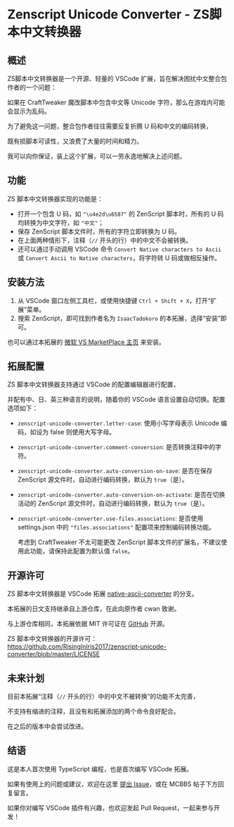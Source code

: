 # Zenscript Unicode Converter - ZS脚本中文转换器

## 概述

ZS脚本中文转换器是一个开源、轻量的 VSCode 扩展，旨在解决困扰中文整合包作者的一个问题：

如果在 CraftTweaker 魔改脚本中包含中文等 Unicode 字符，那么在游戏内可能会显示为乱码。

为了避免这一问题，整合包作者往往需要反复折腾 U 码和中文的编码转换，

既有损脚本可读性，又浪费了大量的时间和精力。

我可以向你保证，装上这个扩展，可以一劳永逸地解决上述问题。

## 功能

ZS 脚本中文转换器实现的功能是：

- 打开一个包含 U 码，如 `"\u4e2d\u6587"` 的 ZenScript 脚本时，所有的 U 码均转换为中文字符，如 `"中文"`；
- 保存 ZenScript 脚本文件时，所有的字符立即转换为 U 码。
- 在上面两种情形下，注释（`//` 开头的行）中的中文不会被转换。
- 还可以通过手动调用 VSCode 命令 `Convert Native characters to Ascii` 或 `Convert Ascii to Native characters`，将字符转 U 码或做相反操作。

## 安装方法

1. 从 VSCode 窗口左侧工具栏，或使用快捷键 `Ctrl + Shift + X`，打开“扩展”菜单。
2. 搜索 ZenScript，即可找到作者名为 `IsaacTadokoro` 的本拓展，选择“安装”即可。

也可以通过本拓展的 [微软 VS MarketPlace 主页](https://marketplace.visualstudio.com/items?itemName=IsaacTadokoro.zenscript-unicode-converter) 来安装。

## 拓展配置

ZS 脚本中文转换器支持通过 VSCode 的配置编辑器进行配置，

并配有中、日、英三种语言的说明，随着你的 VSCode 语言设置自动切换。配置选项如下：

* `zenscript-unicode-converter.letter-case`: 使用小写字母表示 Unicode 编码，如设为 false 则使用大写字母。
* `zenscript-unicode-converter.comment-conversion`: 是否转换注释中的字符。
* `zenscript-unicode-converter.auto-conversion-on-save`: 是否在保存 ZenScript 源文件时，自动进行编码转换，默认为 `true`（是）。
* `zenscript-unicode-converter.auto-conversion-on-activate`: 是否在切换活动的 ZenScript 源文件时，自动进行编码转换，默认为 `true`（是）。
* `zenscript-unicode-converter.use-files.associations`: 是否使用 settings.json 中的 `"files.associations"` 配置项来控制编码转换功能。

  考虑到 CraftTweaker 不太可能更改 ZenScript 脚本文件的扩展名，不建议使用此功能，请保持此配置为默认值 `false`。

## 开源许可

ZS 脚本中文转换器是 VSCode 拓展 [native-ascii-converter](https://github.com/cwan/native-ascii-converter) 的分支。

本拓展的日文支持继承自上游仓库，在此向原作者 cwan 致谢。

与上游仓库相同，本拓展依据 MIT 许可证在 [GitHub](https://github.com/RisingInIris2017/zenscript-unicode-converter) 开源。

ZS 脚本中文转换器的开源许可：https://github.com/RisingInIris2017/zenscript-unicode-converter/blob/master/LICENSE

## 未来计划

目前本拓展“注释（`//` 开头的行）中的中文不被转换”的功能不太完善，

不支持有缩进的注释，且没有和拓展添加的两个命令良好配合。

在之后的版本中会尝试改进。

## 结语

这是本人首次使用 TypeScript 编程，也是首次编写 VSCode 拓展。

如果有使用上的问题或建议，欢迎在这里 [提出 Issue](https://github.com/RisingInIris2017/zenscript-unicode-converter/issues)，或在 MCBBS 帖子下方回复留言。

如果你对编写 VSCode 插件有兴趣，也欢迎发起 Pull Request，一起来参与开发！
